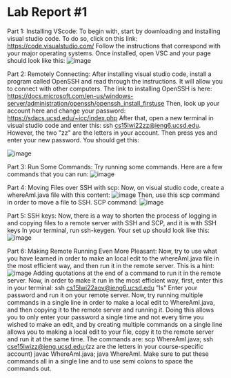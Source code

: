 # **Lab Report #1**

Part 1: Installing VScode: 
To begin with, start by downloading and installing visual studio code. To do so, click on this link:  https://code.visualstudio.com/
Follow the instructions that correspond with your major operating systems. Once installed, open VSC and your page should look like this:
![image](https://user-images.githubusercontent.com/77379218/149480135-48e50113-7783-4717-844f-c45394f3f98b.png)

Part 2: Remotely Connecting:
After installing visual studio code, install a program called OpenSSH and read through the instructions. It will allow you to connect with other computers.
The link to installing OpenSSH is here: https://docs.microsoft.com/en-us/windows-server/administration/openssh/openssh_install_firstuse
Then, look up your account here and change your password: https://sdacs.ucsd.edu/~icc/index.php
After that, open a new terminal in visual studio code and enter this: ssh cs15lwi22zz@ieng6.ucsd.edu. However, the two "zz" are the letters in your account.
Then press yes and enter your new password. You should get this: 

![image](https://user-images.githubusercontent.com/77379218/149487077-8bf832ef-f6c7-441f-adca-6780afb3095a.png)

Part 3: Run Some Commands:
Try running some commands. Here are a few commands that you can run: 
![image](https://user-images.githubusercontent.com/77379218/149595060-684ed030-ae05-4c60-a600-d9ec4ebb6777.png)

Part 4: Moving Files over SSH with scp:
Now, on visual studio code, create a whereAmI.java file with this content:
![image](https://user-images.githubusercontent.com/77379218/149595809-d76d0939-471f-4587-b83e-c8fb984b2a56.png)
Then, use this scp command in order to move a file to SSH. SCP command:
![image](https://user-images.githubusercontent.com/77379218/149594932-8ae32d61-9747-4d7f-8005-821b7017a4d8.png)


Part 5: SSH keys:
Now, there is a way to shorten the process of logging in and copying files to a remote server with SSH and SCP, and it is with SSH keys
In your terminal, run ssh-keygen. Your set up should look like this: 
![image](https://user-images.githubusercontent.com/77379218/149594265-4eeb6bc6-c72d-48a6-a5ce-dec101875110.png)

Part 6: Making Remote Running Even More Pleasant:
Now, try to use what you have learned in order to make an local edit to the whereAmI.java file in the most efficient way, and then run it in the remote server.
This is a hint:
![image](https://user-images.githubusercontent.com/77379218/149596019-12a62d00-19d8-431e-9e09-3cc8215f3ec9.png)
Adding quotations at the end of a command to run it in the remote server.
Now, in order to make it run in the most efficient way, first, enter this in your terminal: ssh cs15lwi22aov@ieng6.ucsd.edu "ls"
Enter your password and run it on your remote server. Now, try running multiple commands in a single line in order to make a local edit to WhereAmI.java, and
 then copying it to the remote server and running it. Doing this allows you to only enter your password a single time and not every time you wished to make an edit, and 
 by creating multiple commands on a single line allows you to making a local edit to your file, copy it to the remote server and run it at the same time. The commands are: 
 scp WhereAmI.java; ssh cse15lwizz@ieng.ucsd.edu;(zz are the letters in your course-specific account) javac WhereAmI.java; java WhereAmI. Make sure to put these commands all in a single line and to use semi colons to space the commands out.
